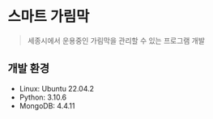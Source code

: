 # 스마트 가림막
> 세종시에서 운용중인 가림막을 관리할 수 있는 프로그램 개발

## 개발 환경 
- Linux: Ubuntu 22.04.2
- Python: 3.10.6
- MongoDB: 4.4.11



